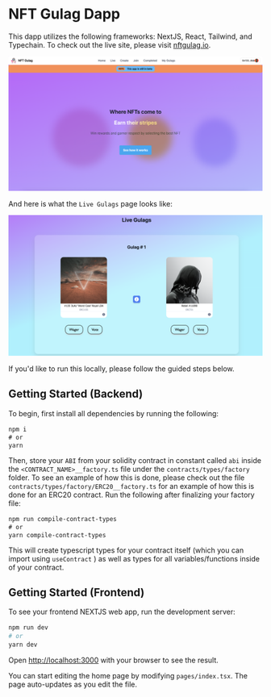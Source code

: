 # NFT Gulag Dapp
This dapp utilizes the following frameworks: NextJS, React, Tailwind, and Typechain. To check out the live site, please visit [nftgulag.io](nftgulag.io).

![alt text](./public//assets/images/gulagHome.png)

And here is what the `Live Gulags` page looks like:

![alt text](./public//assets/images/liveGulags.png)

If you'd like to run this locally, please follow the guided steps below.

## Getting Started (Backend)

To begin, first install all dependencies by running the following:

```
npm i
# or
yarn
```

Then, store your `ABI` from your solidity contract in constant called `abi` inside the `<CONTRACT_NAME>__factory.ts` file under the `contracts/types/factory` folder. To see an example of how this is done, please check out the file `contracts/types/factory/ERC20__factory.ts` for an example of how this is done for an ERC20 contract. Run the following after finalizing your factory file:

```
npm run compile-contract-types
# or 
yarn compile-contract-types
```

This will create typescript types for your contract itself (which you can import using `useContract` ) as well as types for all variables/functions inside of your contract.
## Getting Started (Frontend)

To see your frontend NEXTJS web app, run the development server:

```bash
npm run dev
# or
yarn dev
```

Open [http://localhost:3000](http://localhost:3000) with your browser to see the result.

You can start editing the home page by modifying `pages/index.tsx`. The page auto-updates as you edit the file.